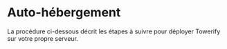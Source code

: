 # Auto-hébergement

La procédure ci-dessous décrit les étapes à suivre pour déployer Towerify sur votre
propre serveur.
